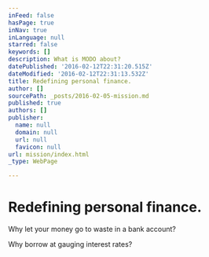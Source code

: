 ```yaml
---
inFeed: false
hasPage: true
inNav: true
inLanguage: null
starred: false
keywords: []
description: What is MODO about?
datePublished: '2016-02-12T22:31:20.515Z'
dateModified: '2016-02-12T22:31:13.532Z'
title: Redefining personal finance.
author: []
sourcePath: _posts/2016-02-05-mission.md
published: true
authors: []
publisher:
  name: null
  domain: null
  url: null
  favicon: null
url: mission/index.html
_type: WebPage

---
```

# Redefining personal finance.

Why let your money go to waste in a bank account?

Why borrow at gauging interest rates?